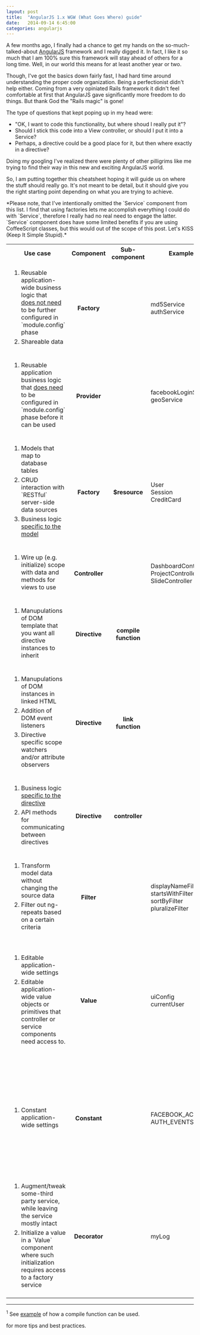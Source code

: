 ```yaml
---
layout: post
title:  "AngularJS 1.x WGW (What Goes Where) guide"
date:   2014-09-14 6:45:00
categories: angularjs
---
```


A few months ago, I finally had a chance to get my hands on the so-much-talked-about
[AngularJS](https://angularjs.org/) framework and I really digged it. In fact,
I like it so much that I am 100% sure this framework will stay ahead of others
for a long time. Well, in our world this means for at least another year or two.

<!--more-->

Though, I've got the basics down fairly fast, I had hard time around understanding
the proper code organization. Being a perfectionist didn't help either. Coming from a very
opiniated Rails framework it didn't feel comfortable at first that AngularJS gave
significantly more freedom to do things. But thank God the "Rails magic" is gone!

The type of questions that kept poping up  in my head were:

* "OK, I want to code this functionality, but where shoud I really put it"?
* Should I stick this code into a View controller, or should I put it into a Service?
* Perhaps, a directive could be a good place for it, but then where exactly in a directive?

Doing my googling I've realized there were plenty of other pilligrims like me
trying to find their way in this new and exciting AngularJS world.

So, I am putting together this cheatsheet hoping it will guide us on where the stuff
should really go. It's not meant to be detail, but it should give you the right
starting point depending on what you are trying to achieve.


<div class="alert alert-warning">
<i class="fa fa-bell-o fa-2x"></i>
  *Please note, that I've intentionally omitted the `Service` component from this list.
  I find that using factories lets me accomplish everything I could do with
  `Service`, therefore I really had no real need to engage the latter. `Service`
  component does have some limited benefits if you are using CoffeeScript classes,
  but this would out of the scope of this post. Let's KISS (Keep It Simple Stupid).*
</div>

<style>
  table#angular-table > tbody > tr > td:nth-child(1) {
    width: 30%;
    padding-left: 20px;
  }
  table#angular-table > tbody > tr > td:nth-child(1) > ol {
    padding-left: 20px;
  }
  table#angular-table > tbody > tr > td li {
    padding-bottom: 5px;
  }
  table#angular-table > tbody > tr > td:nth-child(2),
  table#angular-table > tbody > tr > td:nth-child(3) {
    font-weight: bold;
    text-align: center;
  }
</style>

<table id="angular-table" class="table table-striped table-bordered">
  <tr>
    <th class="text-center">Use case</th>
    <th class="text-center">Component</th>
    <th class="text-center">Sub-component</th>
    <th class="text-center">Examples</th>
    <th class="text-center">Notes</th>
  </tr>
  <tr>
    <td>
      <ol>
        <li>
         Reusable application-wide business logic that <u>does&nbsp;not&nbsp;need</u>
         to be further configured in `module.config` phase
        </li>
        <li>Shareable data</li>
      </ol>
    </td>
    <td>Factory</td>
    <td></td>
    <td>
      md5Service<br/>
      authService
    </td>
    <td>
      These are generally refered to as `application services` or simply `services`.
      Do not confuse it with the name of AngularJS `Service` component that we've
      excluded from this post`.
    </td>
  </tr>
  <tr>
    <td>
      <ol>
        <li>Reusable application business logic that <u>does&nbsp;need</u> to be
        configured in `module.config` phase before it can be used</li>
      </ol>
    </td>
    <td>Provider</td>
    <td></td>
    <td>
      facebookLoginService<br/>
      geoService
    </td>
    <td>Examples of such configurations may include setting Facebook application id or
        an API key for accessing geolocation service.
    </td>
  </tr>
  <tr>
    <td>
      <ol>
        <li>Models that map to database tables</li>
        <li>CRUD interaction with `RESTful` server-side data sources</li>
        <li>Business logic <u>specific to the model</u> </li>
      </ol>
    </td>
    <td>Factory</td>
    <td>$resource</td>
    <td>
      User<br/>
      Session<br/>
      CreditCard</td>
    <td></td>
  </tr>
  <tr>
    <td>
      <ol>
        <li>Wire up (e.g. initialize) scope with data and methods for views to use </li>
      </ol>
    </td>
    <td>Controller</td>
    <td></td>
    <td>
      DashboardController<br/>
      ProjectController<br/>
      SlideController
    </td>
    <td></td>
  </tr>
  <tr>
    <td>
      <ol>
        <li>Manupulations of DOM template that you want all directive instances to inherit</li>
      </ol>
    </td>
    <td>Directive</td>
    <td>compile<br/> function</td>
    <td></td>
    <td>Rarely used<sup>1</sup>. Does not have access to scope.</td>
  </tr>
  <tr>
    <td>
      <ol>
        <li>Manupulations of DOM instances in linked HTML</li>
        <li>Addition of DOM event listeners</li>
        <li>Directive specific scope watchers and/or attribute observers</li>
      </ol>
    </td>
    <td>Directive</td>
    <td>link<br/> function</td>
    <td></td>
    <td>By link function I mean `post-link` function</td>
  </tr>
  <tr>
    <td>
      <ol>
        <li>Business logic <u>specific to the directive</u></li>
        <li>API methods for communicating between directives</li>
      </ol>
    </td>
    <td>Directive</td>
    <td>controller</td>
    <td></td>
    <td>
      A directive wishing to access controller methods of another directive
      needs to explicitly require it
    </td>
  </tr>
  <tr>
    <td>
    <ol>
      <li>Transform model data without changing the source data</li>
      <li>Filter out ng-repeats based on a certain criteria</li>
    </ol>
    </td>
    <td>Filter</td>
    <td></td>
    <td>
      displayNameFilter<br/>
      startsWithFilter<br/>
      sortByFilter<br/>
      pluralizeFilter
    </td>
    <td></td>
  </tr>
  <tr>
    <td>
      <ol>
        <li>Editable application-wide settings</li>
        <li>Editable application-wide value objects or primitives
            that controller or service components need access to.
        </li>
      </ol>
    </td>
    <td>Value</td>
    <td></td>
    <td>
      uiConfig<br/>
      currentUser</td>
    <td><u>Cannot be</u> injected into the
      `module.config` phase, but can be altered by a `Decorator`.
    Examples could include an object that tracks currently logged in user
    properties or any other object, properties of which you want to access in
    various parts of your application</td>
  </tr>
  <tr>
    <td>
      <ol>
        <li>Constant application-wide settings</li>
      </ol>
    </td>
    <td>Constant</td>
    <td></td>
    <td>
      FACEBOOK_ACCOUNT<br/>
      AUTH_EVENTS
    </td>
    <td>Besides controller and a service, Constant <u>can also be injected</u>
        into the `module.config` phase. Constants cannot be altered by a
        `Decorator`. Avoid modifying the Constant. If you need an editable object
        or value, use `Value` component/provider instead.
    </td>
  </tr>
   <tr>
    <td>
      <ol>
        <li>Augment/tweak some-third party service, while leaving the service mostly intact</li>
        <li>Initialize a value in a `Value` component where such initialization
            requires access to a factory service</li>
      </ol>
    </td>
    <td>Decorator</td>
    <td></td>
    <td>myLog</td>
    <td>
      If you simply want to replace an instance, then using `Factory` or `Value`
      component is musch simpler
    </td>
  </tr>
</table>

___
<sup>1</sup> See [example](http://stackoverflow.com/questions/13852248/how-to-write-a-double-and-a-ntimes-directive-for-angularjs/13873098#13873098)
of how a compile function can be used.

<a class="twitter-follow-button"
  href="https://twitter.com/demisx1"
  data-show-count="false"
  data-lang="en"
  data-size="large">
</a> for more tips and best practices.
